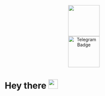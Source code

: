 <div id="header" align="center">
  <img src="https://media.giphy.com/media/AfpXE9om1TtkcjpKhI/giphy.gif" width="100"/>
</div>

<div id="badges" align="center">
  <a href="https://t.me/Dobriyman">
    <img src="https://img.shields.io/badge/-Telegram-blue" alt="Telegram Badge" width="100px"/>
  </a>
</div>

<h1>
  Hey there
  <img src="https://media.giphy.com/media/hvRJCLFzcasrR4ia7z/giphy.gif" width="30px"/>
</h1>

